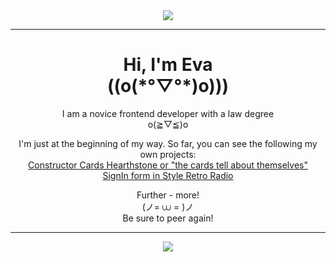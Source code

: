 <div id="header" align="center">
  <img src="https://media.giphy.com/media/4QxQgWZHbeYwM/giphy.gif"/>
</div>

---

<h1 align="center">Hi, I'm Eva<br>((o(*°▽°*)o)))</h1>

<div id="main" align="center"">

  <p font-weight="bold" color="rgb(230, 243, 251)">I am a novice frontend developer with a law degree<br>o(≧▽≦)o	</p>

  <p font-weight="bold" color="rgb(230, 243, 251)">I'm just at the beginning of my way. So far, you can see the following my own projects:<br><a color="rgb(19, 141, 237)" text-decoration="underline" font-weight="bold" href="https://grigoryevaeva.github.io/constructor-cards-hearthstone-js/">Constructor Cards Hearthstone or "the cards tell about themselves"</a><br><a color="rgb(19, 141, 237)" text-decoration="underline" font-weight="bold" href="https://grigoryevaeva.github.io/retro-radio-signin-js/">SignIn form in Style Retro Radio</a></p>

  <p font-weight="bold" color="rgb(230, 243, 251)">Further - more!<br>(ノ= ⩊ = )ノ<br>Be sure to peer again!</p>
</div>

---

<div id="header" align="center">
  <img src="https://media.giphy.com/media/yALcFbrKshfoY/giphy.gif"/>
</div>
